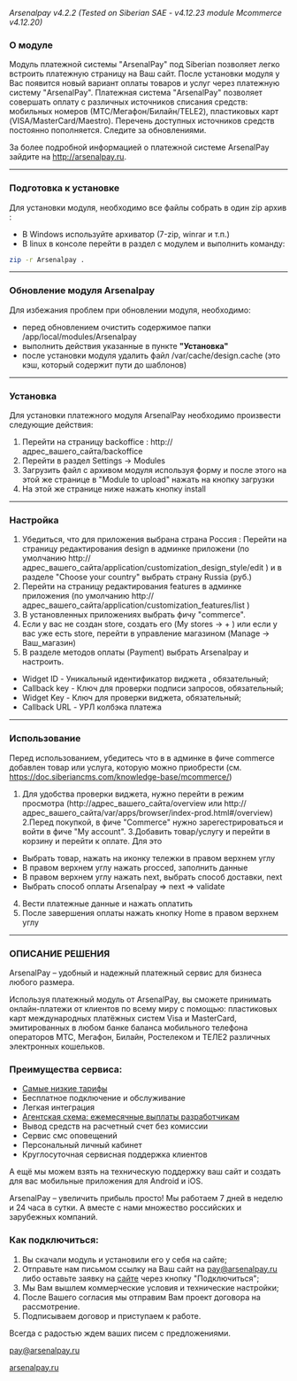 _Arsenalpay v4.2.2 (Tested on Siberian SAE - v4.12.23 module Mcommerce v4.12.20)_

### О модуле


Модуль платежной системы "ArsenalPay" под Siberian позволяет легко встроить платежную страницу на Ваш сайт.
После установки модуля у Вас появится новый вариант оплаты товаров и услуг через платежную систему "ArsenalPay".
Платежная система "ArsenalPay" позволяет совершать оплату с различных источников списания средств: мобильных номеров
(МТС/Мегафон/Билайн/TELE2), пластиковых карт (VISA/MasterCard/Maestro). Перечень доступных источников средств постоянно
пополняется. Следите за обновлениями.


За более подробной информацией о платежной системе ArsenalPay зайдите на http://arsenalpay.ru.

---
### Подготовка к установке


Для установки модуля, необходимо все файлы собрать в один zip архив :
* В Windows используйте архиватор (7-zip, winrar и т.п.)
* В linux в консоле перейти в раздел с модулем и выполнить команду:

```sh
zip -r Arsenalpay .
```
---
### Обновление модуля Arsenalpay
Для избежания проблем при обновлении модуля, необходимо:
* перед обновлением очистить содержимое папки /app/local/modules/Arsenalpay
* выполнить действия указанные в пункте **"Установка"**
* после установки модуля удалить файл /var/cache/design.cache (это кэш, который содержит пути до шаблонов) 

---

### Установка
Для установки платежного модуля ArsenalPay необходимо произвести следующие действия:
1. Перейти на страницу backoffice : http://адрес\_вашего\_сайта/backoffice
2. Перейти в раздел Settings -> Modules
3. Загрузить файл с архивом модуля используя форму и после этого на этой же странице в "Module to upload"
нажать на кнопку загрузки
4. На этой же странице ниже нажать кнопку install

---

### Настройка

1. Убедиться, что для приложения выбрана страна Россия : Перейти на страницу редактирования design в админке приложени (по умолчанию http://адрес\_вашего\_сайта/application/customization_design_style/edit )
и в разделе "Choose your country" выбрать страну Russia (руб.) 
2. Перейти на страницу редактирования features в админке приложения (по умолчанию http://адрес\_вашего\_сайта/application/customization_features/list )
3. В установленных приложениях выбрать фичу "commerce".
4. Если у вас не создан store, создать его (My stores -> + ) или если у вас уже есть store,
перейти в управление магазином (Manage -> Ваш\_магазин) 
6. В разделе методов оплаты (Payment) выбрать Arsenalpay и настроить. 

- Widget ID - Уникальный идентификатор виджета , обязательный;
- Callback key - Ключ для проверки подписи запросов, обязательный;
- Widget Key - Ключ для проверки виджета, обязательный;
- Callback URL - УРЛ колбэка платежа

---
### Использование

Перед использованием, убедитесь что в в админке в фиче commerce
добавлен товар или услуга, которую можно приобрести (см. https://doc.siberiancms.com/knowledge-base/mcommerce/)

1. Для удобства проверки виджета, нужно перейти в режим просмотра 
(http://адрес\_вашего\_сайта/overview или http://адрес\_вашего\_сайта/var/apps/browser/index-prod.html#/overview)
2.Перед покупкой, в фиче "Commerce" нужно зарегестрироваться и войти в фиче "My account".
3.Добавить товар/услугу и перейти в корзину и перейти к оплате. Для это 
* Выбрать товар, нажать на иконку тележки в правом верхнем углу
* В правом верхнем углу нажать procced, заполнить данные
* В правом верхнем углу нажать next, выбрать способ доставки, next
* Выбрать способ оплаты Arsenalpay => next => validate
4. Вести платежные данные  и нажать оплатить
5. После завершения оплаты нажать кнопку Home в правом верхнем углу

------------------
### ОПИСАНИЕ РЕШЕНИЯ
ArsenalPay – удобный и надежный платежный сервис для бизнеса любого размера. 

Используя платежный модуль от ArsenalPay, вы сможете принимать онлайн-платежи от клиентов по всему миру с помощью: 
пластиковых карт международных платёжных систем Visa и MasterCard, эмитированных в любом банке
баланса мобильного телефона операторов МТС, Мегафон, Билайн, Ростелеком и ТЕЛЕ2
различных электронных кошельков.

### Преимущества сервиса: 
 - [Самые низкие тарифы](https://arsenalpay.ru/tariffs.html)
 - Бесплатное подключение и обслуживание
 - Легкая интеграция
 - [Агентская схема: ежемесячные выплаты разработчикам](https://arsenalpay.ru/partnership.html)
 - Вывод средств на расчетный счет без комиссии
 - Сервис смс оповещений
 - Персональный личный кабинет
 - Круглосуточная сервисная поддержка клиентов 

А ещё мы можем взять на техническую поддержку ваш сайт и создать для вас мобильные приложения для Android и iOS. 

ArsenalPay – увеличить прибыль просто! 
Мы работаем 7 дней в неделю и 24 часа в сутки. А вместе с нами множество российских и зарубежных компаний. 

### Как подключиться: 
1. Вы скачали модуль и установили его у себя на сайте;
2. Отправьте нам письмом ссылку на Ваш сайт на pay@arsenalpay.ru либо оставьте заявку на [сайте](https://arsenalpay.ru/#register) через кнопку "Подключиться";
3. Мы Вам вышлем коммерческие условия и технические настройки;
4. После Вашего согласия мы отправим Вам проект договора на рассмотрение.
5. Подписываем договор и приступаем к работе.

Всегда с радостью ждем ваших писем с предложениями. 

pay@arsenalpay.ru 

[arsenalpay.ru](https://arsenalpay.ru)